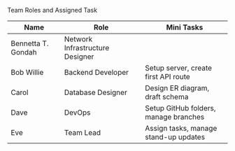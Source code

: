 Team Roles and Assigned Task

| Name | Role | Mini Tasks |
|------|------|-------------|
| Bennetta T. Gondah | Network Infrastructure Designer|
| Bob  Willie| Backend Developer | Setup server, create first API route |
| Carol | Database Designer | Design ER diagram, draft schema |
| Dave | DevOps | Setup GitHub folders, manage branches |
| Eve | Team Lead | Assign tasks, manage stand-up updates |
